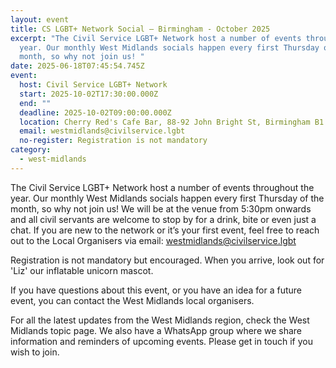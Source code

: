 ```yaml
---
layout: event
title: CS LGBT+ Network Social – Birmingham - October 2025
excerpt: "The Civil Service LGBT+ Network host a number of events throughout the
  year. Our monthly West Midlands socials happen every first Thursday of the
  month, so why not join us! "
date: 2025-06-18T07:45:54.745Z
event:
  host: Civil Service LGBT+ Network
  start: 2025-10-02T17:30:00.000Z
  end: ""
  deadline: 2025-10-02T09:00:00.000Z
  location: Cherry Red's Cafe Bar, 88-92 John Bright St, Birmingham B1 1BN
  email: westmidlands@civilservice.lgbt
  no-register: Registration is not mandatory
category:
  - west-midlands
---
```

The Civil Service LGBT+ Network host a number of events throughout the year. Our monthly West Midlands socials happen every first Thursday of the month, so why not join us! We will be at the venue from 5:30pm onwards and all civil servants are welcome to stop by for a drink, bite or even just a chat. If you are new to the network or it’s your first event, feel free to reach out to the Local Organisers via email: [westmidlands@civilservice.lgbt](mailto:westmidlands@civilservice.lgbt)

Registration is not mandatory but encouraged. When you arrive, look out for 'Liz' our inflatable unicorn mascot.

If you have questions about this event, or you have an idea for a future event, you can contact the West Midlands local organisers.

For all the latest updates from the West Midlands region, check the West Midlands topic page. We also have a WhatsApp group where we share information and reminders of upcoming events. Please get in touch if you wish to join.